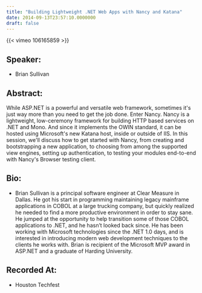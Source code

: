 ```yaml
---
title: "Building Lightweight .NET Web Apps with Nancy and Katana"
date: 2014-09-13T23:57:10.0000000
draft: false
---
```


{{< vimeo 106165859 >}}

## Speaker:

 - Brian Sullivan

## Abstract:

<p>While ASP.NET is a powerful and versatile web framework, sometimes it's just way more than you need to get the job done. Enter Nancy. Nancy is a lightweight, low-ceremony framework for building HTTP based services on .NET and Mono. And since it implements the OWIN standard, it can be hosted using Microsoft's new Katana host, inside or outside of IIS. In this session, we'll discuss how to get started with Nancy, from creating and bootstrapping a new application, to choosing from among the supported view engines, setting up authentication, to testing your modules end-to-end with Nancy's Browser testing client.</p>

## Bio:

 - <p>Brian Sullivan is a principal software engineer at Clear Measure in Dallas. He got his start in programming maintaining legacy mainframe applications in COBOL at a large trucking company, but quickly realized he needed to find a more productive environment in order to stay sane. He jumped at the opportunity to help transition some of those COBOL applications to .NET, and he hasn’t looked back since. He has been working with Microsoft technologies since the .NET 1.0 days, and is interested in introducing modern web development techniques to the clients he works with. Brian is recipient of the Microsoft MVP award in ASP.NET and a graduate of Harding University.</p>

## Recorded At:

 - Houston Techfest

